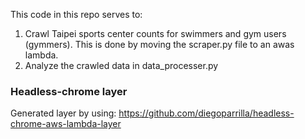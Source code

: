 This code in this repo serves to:
1. Crawl Taipei sports center counts for swimmers and gym users (gymmers). This is done by moving the scraper.py file to an awas lambda.
2. Analyze the crawled data in data_processer.py


### Headless-chrome layer

Generated layer by using: https://github.com/diegoparrilla/headless-chrome-aws-lambda-layer
